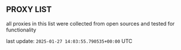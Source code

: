 ## PROXY LIST

all proxies in this list were collected from open sources and tested for functionality

last update: `2025-01-27 14:03:55.790535+00:00` UTC